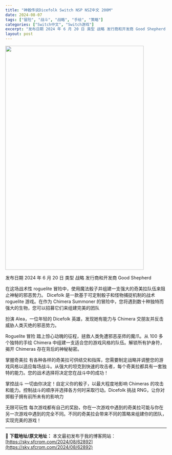 ```yaml
---
title: "神骰传说Dicefolk Switch NSP NSZ中文 200M"
date: 2024-08-07
tags: ["冒险", "战斗", "战略", "手绘", "策略"]
categories: ["Switch中文", "Switch游戏"]
excerpt: "发布日期 2024 年 6 月 20 日 类型 战略 发行商和开发商 Good Shepherd 在这场战术性 roguelite 冒险中，使用魔法骰子并组建一支强大的奇美拉队伍来阻止神秘的邪恶势力。 Dicefolk 是一款基于可定制骰子和怪物捕捉机制的战术 roguelite 游戏。在作为 Ch&hellip;"
layout: post
---
```


<img class="aligncenter size-full wp-image-62893" src="https://sky.sfcrom.com/wp-content/uploads/2024/08/2024080703275194.webp" alt="" width="432" height="698" />

发布日期 2024 年 6 月 20 日
类型 战略
发行商和开发商 Good Shepherd

在这场战术性 roguelite 冒险中，使用魔法骰子并组建一支强大的奇美拉队伍来阻止神秘的邪恶势力。
Dicefolk 是一款基于可定制骰子和怪物捕捉机制的战术 roguelite 游戏。在作为 Chimera Summoner 的冒险中，您将遇到数十种独特而强大的生物，您可以招募它们来组建完美的团队

扮演 Alea，一位年轻的 Dicefolk 英雄，发现她有能力与 Chimera 交朋友并反击威胁人类灭绝的邪恶势力。

Roguelite 冒险
踏上惊心动魄的征程，拯救人类免遭邪恶巫师的魔爪。从 100 多个独特的手绘 Chimera 中组建一支适合您的游戏风格的队伍。解锁所有护身符，揭开 Chimeras 存在背后的神秘秘密。

掌握奇美拉
有各种各样的奇美拉可供结交和指挥，您需要制定战略并调整您的游戏风格以适应每场战斗。从强大的坦克到快速的攻击者，每个奇美拉都具有一套独特的能力。您的战术选择将决定您在战斗中的成功！

掌控战斗
一切由你决定！自定义你的骰子，以最大程度地影响 Chimeras 的攻击和能力。控制战斗的顺序并选择各方何时采取行动。Dicefolk 挑战 RNG，让你对掷骰子拥有前所未有的影响力

无限可玩性
每次游戏都有自己的奖励，你在一次游戏中遇到的奇美拉可能与你在另一次游戏中遇到的完全不同。不同的奇美拉会带来不同的策略来组建你的团队，实现完美的游戏！

---
📖 **下载地址/原文地址：** 本文最初发布于我的博客网站：[https://sky.sfcrom.com/2024/08/62892](https://sky.sfcrom.com/2024/08/62892)
